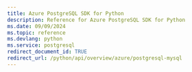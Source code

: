 ```yaml
---
title: Azure PostgreSQL SDK for Python
description: Reference for Azure PostgreSQL SDK for Python
ms.date: 09/09/2024
ms.topic: reference
ms.devlang: python
ms.service: postgresql
redirect_document_id: TRUE
redirect_url: /python/api/overview/azure/postgresql-mysql
---
```

